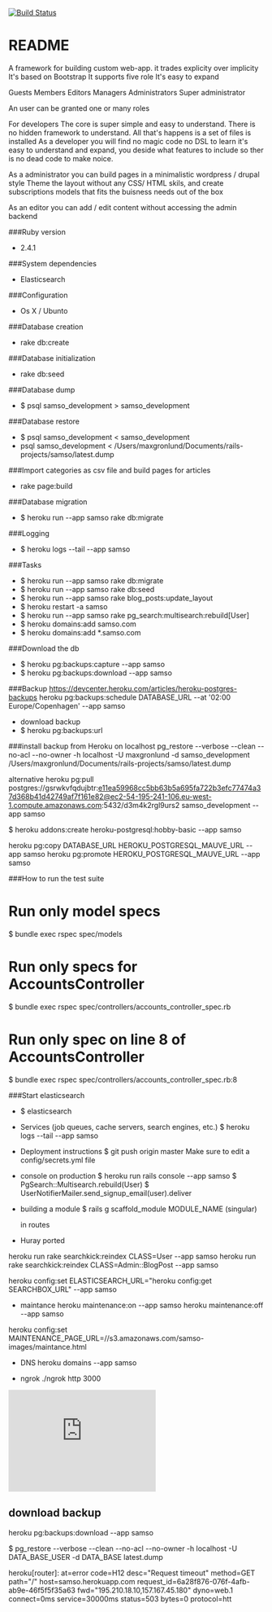[![Build Status](https://semaphoreci.com/api/v1/synthmax/samso/branches/master/badge.svg)](https://semaphoreci.com/synthmax/samso)

# README


A framework for building custom web-app.
it trades explicity over implicity
It's based on Bootstrap
It supports five role
It's easy to expand

Guests
Members
Editors
Managers
Administrators
Super administrator

An user can be granted one or many roles

For developers
The core is super simple and easy to understand.
There is no hidden framework to understand.
All that's happens is a set of files is installed
As a developer you will find no magic code no DSL to learn
it's easy to understand and expand, you deside what features
to include so ther is no dead code to make noice.

As a administrator you can build pages in a minimalistic wordpress / drupal style
Theme the layout without any CSS/ HTML skils, and create subscriptions models that
fits the buisness needs out of the box

As an editor you can add / edit content without accessing the admin backend




###Ruby version
  - 2.4.1

###System dependencies
  - Elasticsearch

###Configuration
  - Os X / Ubunto

###Database creation
  - rake db:create

###Database initialization
  - rake db:seed

###Database dump
  - $ psql samso_development > samso_development

###Database restore
  - $ psql samso_development < samso_development
  - psql samso_development < /Users/maxgronlund/Documents/rails-projects/samso/latest.dump

###Import categories as csv file and build pages for articles
  - rake page:build


###Database migration
  - $ heroku run --app samso rake db:migrate


###Logging
  - $ heroku logs --tail --app samso

###Tasks

  - $ heroku run --app samso rake db:migrate
  - $ heroku run --app samso rake db:seed
  - $ heroku run --app samso rake blog_posts:update_layout
  - $ heroku restart -a samso
  - $ heroku run --app samso rake pg_search:multisearch:rebuild[User]
  - $ heroku domains:add samso.com
  - $ heroku domains:add \*.samso.com


###Download the db
  - $ heroku pg:backups:capture --app samso
  - $ heroku pg:backups:download --app samso

###Backup
https://devcenter.heroku.com/articles/heroku-postgres-backups
heroku pg:backups:schedule DATABASE_URL --at '02:00 Europe/Copenhagen' --app samso

  - download backup
  - $ heroku pg:backups:url

###install backup from Heroku on localhost
  pg_restore --verbose --clean --no-acl --no-owner -h localhost -U maxgronlund -d samso_development /Users/maxgronlund/Documents/rails-projects/samso/latest.dump

  alternative
  heroku pg:pull postgres://gsrwkvfqdujbtr:e11ea59968cc5bb63b5a695fa722b3efc77474a37d368b41d42749af7f161e82@ec2-54-195-241-106.eu-west-1.compute.amazonaws.com:5432/d3m4k2rgl9urs2 samso_development --app samso


  $ heroku addons:create heroku-postgresql:hobby-basic --app samso

  heroku pg:copy DATABASE_URL HEROKU_POSTGRESQL_MAUVE_URL --app samso
  heroku pg:promote HEROKU_POSTGRESQL_MAUVE_URL --app samso


###How to run the test suite
  # Run only model specs
  $ bundle exec rspec spec/models

  # Run only specs for AccountsController
  $ bundle exec rspec spec/controllers/accounts_controller_spec.rb

  # Run only spec on line 8 of AccountsController
  $ bundle exec rspec spec/controllers/accounts_controller_spec.rb:8

###Start elasticsearch
  - $ elasticsearch

* Services (job queues, cache servers, search engines, etc.)
  $ heroku logs --tail --app samso

* Deployment instructions
  $ git push origin master
  Make sure to edit a config/secrets.yml file

* console on production
  $ heroku run rails console --app samso
  $ PgSearch::Multisearch.rebuild(User)
  $ UserNotifierMailer.send_signup_email(user).deliver

* building a module
  $ rails g scaffold_module MODULE_NAME (singular)

  in routes
* Huray ported





heroku run rake searchkick:reindex CLASS=User --app samso
heroku run rake searchkick:reindex CLASS=Admin::BlogPost --app samso

heroku config:set ELASTICSEARCH_URL="heroku config:get SEARCHBOX_URL" --app samso




* maintance
heroku maintenance:on --app samso
heroku maintenance:off --app samso

heroku config:set MAINTENANCE_PAGE_URL=//s3.amazonaws.com/samso-images/maintance.html

* DNS
heroku domains --app samso

* ngrok
./ngrok http 3000


<iframe width="290" height="200" frameborder="0" scrolling="yes" src="http://samsoposten.dk.nt5.unoeuro-server.com/event/visidag.asp"></iframe>

## download backup
heroku pg:backups:download --app samso

$ pg_restore --verbose --clean --no-acl --no-owner -h localhost -U DATA_BASE_USER -d DATA_BASE latest.dump


heroku[router]: at=error code=H12 desc="Request timeout" method=GET path="/" host=samso.herokuapp.com request_id=6a28f876-076f-4afb-ab9e-46f5f5f35a63 fwd="195.210.18.10,157.167.45.180" dyno=web.1 connect=0ms service=30000ms status=503 bytes=0 protocol=htt

